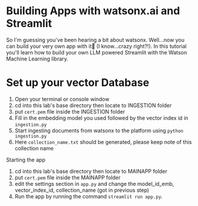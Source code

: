 # Building  Apps with watsonx.ai and Streamlit
So I'm guessing you've been hearing a bit about watsonx. Well...now you can build your very own app with it🙌 (I know...crazy right?!). In this tutorial you'll learn how to build your own LLM powered Streamlit with the Watson Machine Learning library.  

# Set up your vector Database
1. Open your terminal or console window
2. cd into this lab's base directory then locate to INGESTION folder
3. put `cert.pem` file inside the INGESTION folder
4. Fill in the embedding model you used followed by the vector index id in `ingestion.py`
4. Start ingesting documents from watsonx to the platform using `python ingestion.py`
5. Here `collection_name.txt` should be generated, please keep note of this collection name

Starting the app
1. cd into this lab's base directory then locate to MAINAPP folder
2. put `cert.pem` file inside the MAINAPP folder
3. edit the settings section in `app.py` and change the model_id_emb, vector_index_id, collection_name (got in previous step)
4. Run the app by running the command `streamlit run app.py`.
